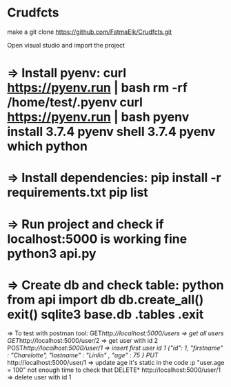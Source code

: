 # Crudfcts
make a git clone https://github.com/FatmaElk/Crudfcts.git

Open visual studio and import the project

=> Install pyenv:
curl https://pyenv.run | bash
rm -rf /home/test/.pyenv
curl https://pyenv.run | bash
pyenv install 3.7.4
pyenv shell 3.7.4
pyenv which python
=================
=> Install dependencies:
pip install -r requirements.txt
pip list
================
=> Run project and check if localhost:5000 is working fine
python3 api.py
=================
=> Create db and check table:
python
from api import db
db.create_all()
exit()
sqlite3 base.db
.tables
.exit
================
=> To test with postman tool:
GET*http://localhost:5000/users => get all users
GET*http://localhost:5000/user/2 => get user with id 2
POST*http://localhost:5000/user/1 => insert first user id 1
{"id": 1, "firstname" : "Charelotte", "lastname" : "Linlin" , "age" : 75 }
PUT* http://localhost:5000/user/1 => update age it's static in the code :p "user.age = 100" not enough time to check that
DELETE* http://localhost:5000/user/1 => delete user with id 1
